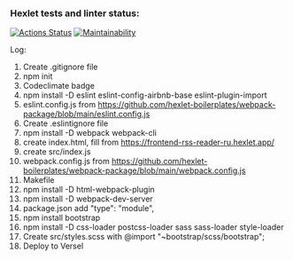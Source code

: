 ### Hexlet tests and linter status:
[![Actions Status](https://github.com/programmer-kazarin/frontend-project-11/actions/workflows/hexlet-check.yml/badge.svg)](https://github.com/programmer-kazarin/frontend-project-11/actions)
[![Maintainability](https://api.codeclimate.com/v1/badges/982483ba03a62ea85671/maintainability)](https://codeclimate.com/github/programmer-kazarin/frontend-project-11/maintainability)

Log:
1. Create .gitignore file
2. npm init
3. Codeclimate badge
4. npm install -D eslint eslint-config-airbnb-base eslint-plugin-import
5. eslint.config.js from https://github.com/hexlet-boilerplates/webpack-package/blob/main/eslint.config.js
6. Create .eslintignore file
7. npm install -D webpack webpack-cli
8. create index.html, fill from https://frontend-rss-reader-ru.hexlet.app/
9. create src/index.js
10. webpack.config.js from https://github.com/hexlet-boilerplates/webpack-package/blob/main/webpack.config.js
11. Makefile
12. npm install -D html-webpack-plugin
13. npm install -D webpack-dev-server
14. package.json add "type": "module",
15. npm install bootstrap
16. npm install -D css-loader postcss-loader sass sass-loader style-loader
17. Create src/styles.scss with @import "~bootstrap/scss/bootstrap";
18. Deploy to Versel